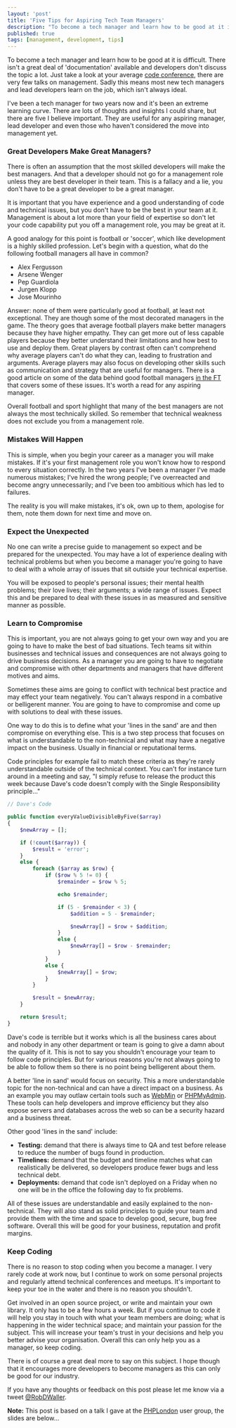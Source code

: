 ```yaml
---
layout: 'post'
title: 'Five Tips for Aspiring Tech Team Managers'
description: "To become a tech manager and learn how to be good at it is difficult. There isn't a great deal of 'documentation' available and developers don't discuss the topic a lot."
published: true
tags: [management, development, tips]
---
```


To become a tech manager and learn how to be good at it is difficult. There isn't a great deal of 'documentation' available and developers don't discuss the topic a lot. Just take a look at your average [code conference](https://www.phpconference.co.uk/schedule/), there are very few talks on management. Sadly this means most new tech managers and lead developers learn on the job, which isn't always ideal.

I've been a tech manager for two years now and it's been an extreme learning curve. There are lots of thoughts and insights I could share, but there are five I believe important. They are useful for any aspiring manager, lead developer and even those who haven't considered the move into management yet.

### Great Developers Make Great Managers?

There is often an assumption that the most skilled developers will make the best managers. And that a developer should not go for a management role unless they are best developer in their team. This is a fallacy and a lie, you don't have to be a great developer to be a great manager.

It is important that you have experience and a good understanding of code and technical issues, but you don't have to be the best in your team at it. Management is about a lot more than your field of expertise so don't let your code capability put you off a management role, you may be great at it.

A good analogy for this point is football or 'soccer', which like development is a highly skilled profession. Let's begin with a question, what do the following football managers all have in common?

- Alex Fergusson
- Arsene Wenger
- Pep Guardiola
- Jurgen Klopp
- Jose Mourinho

Answer: none of them were particularly good at football, at least not exceptional. They are though some of the most decorated managers in the game. The theory goes that average football players make better managers because they have higher empathy. They can get more out of less capable players because they better understand their limitations and how best to use and deploy them. Great players by contrast often can't comprehend why average players can't do what they can, leading to frustration and arguments. Average players may also focus on developing other skills such as communication and strategy that are useful for managers. There is a good article on some of the data behind good football managers [in the FT](https://www.ft.com/content/f340caae-47cd-11e1-b646-00144feabdc0) that covers some of these issues. It's worth a read for any aspiring manager.

Overall football and sport highlight that many of the best managers are not always the most technically skilled. So remember that technical weakness does not exclude you from a management role.                         

### Mistakes Will Happen

This is simple, when you begin your career as a manager you will make mistakes. If it's your first management role you won't know how to respond to every situation correctly. In the two years I've been a manager I've made numerous mistakes; I've hired the wrong people; I've overreacted and become angry unnecessarily; and I've been too ambitious which has led to failures.  

The reality is you will make mistakes, it's ok, own up to them, apologise for them, note them down for next time and move on.

### Expect the Unexpected

No one can write a precise guide to management so expect and be prepared for the unexpected. You may have a lot of experience dealing with technical problems but when you become a manager you're going to have to deal with a whole array of issues that sit outside your technical expertise.

You will be exposed to people's personal issues; their mental health problems; their love lives; their arguments; a wide range of issues. Expect this and be prepared to deal with these issues in as measured and sensitive manner as possible.

### Learn to Compromise

This is important, you are not always going to get your own way and you are going to have to make the best of bad situations. Tech teams sit within businesses and technical issues and consequences are not always going to drive business decisions. As a manager you are going to have to negotiate and compromise with other departments and managers that have different motives and aims.

Sometimes these aims are going to conflict with technical best practice and may effect your team negatively. You can't always respond in a combative or belligerent manner. You are going to have to compromise and come up with solutions to deal with these issues.

One way to do this is to define what your 'lines in the sand' are and then compromise on everything else. This is a two step process that focuses on what is understandable to the non-technical and what may have a negative impact on the business. Usually in financial or reputational terms.

Code principles for example fail to match these criteria as they're rarely understandable outside of the technical context. You can't for instance turn around in a meeting and say, "I simply refuse to release the product this week because Dave's code doesn't comply with the Single Responsibility principle..."

```php
// Dave's Code

public function everyValueDivisibleByFive($array)
{
    $newArray = [];

    if (!count($array)) {
        $result = 'error';
    }
    else {
        foreach ($array as $row) {
            if ($row % 5 != 0) {
                $remainder = $row % 5;

                echo $remainder;

                if (5 - $remainder < 3) {
                    $addition = 5 - $remainder;

                    $newArray[] = $row + $addition;
                }
                else {
                    $newArray[] = $row - $remainder;
                }
            }
            else {
                $newArray[] = $row;
            }
        }

        $result = $newArray;
    }

    return $result;
}
```

Dave's code is terrible but it works which is all the business cares about and nobody in any other department or team is going to give a damn about the quality of it. This is not to say you shouldn't encourage your team to follow code principles. But for various reasons you're not always going to be able to follow them so there is no point being belligerent about them.

A better 'line in sand' would focus on security. This a more understandable topic for the non-technical and can have a direct impact on a business. As an example you may outlaw certain tools such as [WebMin](http://www.webmin.com/) or [PHPMyAdmin](https://www.phpmyadmin.net/). These tools can help developers and improve efficiency but they also expose servers and databases across the web so can be a security hazard and a business threat.

Other good 'lines in the sand' include:

- **Testing:** demand that there is always time to QA and test before release to reduce the number of bugs found in production.
- **Timelines:** demand that the budget and timeline matches what can realistically be delivered, so developers produce fewer bugs and less technical debt.
- **Deployments:** demand that code isn't deployed on a Friday when no one will be in the office the following day to fix problems.

All of these issues are understandable and easily explained to the non-technical. They will also stand as solid principles to guide your team and provide them with the time and space to develop good, secure, bug free software. Overall this will be good for your business, reputation and profit margins.  

### Keep Coding

There is no reason to stop coding when you become a manager. I very rarely code at work now, but I continue to work on some personal projects and regularly attend technical conferences and meetups. It's important to keep your toe in the water and there is no reason you shouldn't.

Get involved in an open source project, or write and maintain your own library. It only has to be a few hours a week. But if you continue to code it will help you stay in touch with what your team members are doing; what is happening in the wider technical space; and maintain your passion for the subject. This will increase your team's trust in your decisions and help you better advise your organisation. Overall this can only help you as a manager, so keep coding.

There is of course a great deal more to say on this subject. I hope though that it encourages more developers to become managers as this can only be good for our industry.

If you have any thoughts or feedback on this post please let me know via a tweet [@RobDWaller](https://twitter.com/RobDWaller).

**Note:** This post is based on a talk I gave at the [PHPLondon](https://twitter.com/phplondon) user group, the slides are below...
<script async class="speakerdeck-embed" data-id="9cc457d708334dee8a43ca2037aeb800" data-ratio="1.77777777777778" src="//speakerdeck.com/assets/embed.js"></script>
